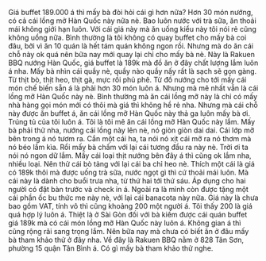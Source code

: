 Giá buffet 189.000 á thì mấy bà đòi hỏi cái gì hơn nữa? Hơn 30 món nướng, có cả cái lồng mở Hàn Quốc này nữa nè. Bao luôn nước với trà sữa, ăn thoải mái không giới hạn luôn. Với cái giá này mà ăn uống kiểu này tôi nói rẻ cũng không uổng nữa. Bình thường là tôi không có quay buffet cho mấy bà coi đâu, bởi vì ăn 10 quán là hết tám quán không ngon rồi. Nhưng mà do ăn cái chỗ này ok quá nên bữa nay mới quay lại chỉ cho mấy bà nè. Này là Rakuen BBQ nướng Hàn Quốc, giá buffet là 189k mà đồ ăn ở đây chất lượng lắm luôn á nha. Mấy bà nhìn cái quầy nè, quầy nào quầy nấy rất là sạch sẽ gọn gàng. Từ thịt bò, thịt heo, thịt gà, mực rồi phủ phê. Từ đồ nướng cho tới mấy cái món chế biến sẵn á là phải hơn 30 món luôn á. Nhưng mà mê nhất vẫn là cái lồng mỡ Hàn Quốc này nè. Bình thường mà ăn cái lồng mỡ này là chỉ có mấy nhà hàng gọi món mới có thôi mà giá thì không hề rẻ nha. Nhưng mà cái chỗ này được ăn buffet á, ăn cái lồng mỡ Hàn Quốc này thả ga luôn mấy bà ơi. Trúng tủ của tôi luôn á. Tôi là tôi mê ăn cái lồng mỡ Hàn Quốc này lắm. Mấy bà phải thử nha, nướng cái lồng này lên nè, nó giòn giòn dai dai. Cái lớp mỡ bên trong á nó tươm ra. Cắn một cái ha, ta nói nó xịt cái mỡ ra nó thơm mà nó béo lắm kìa. Rồi mấy bà chấm với lại cái tương đầu ra này nè. Trời ơi ta nói nó ngon dữ lắm. Mấy cái loại thịt nướng bên đây á thì cũng ok lắm nha, nhiều loại. Nên thử cái bò tảng với lại cái ba chỉ heo nè. Thích một cái là giá có 189k thôi mà được uống trà sữa, nước ngọt gì thì cứ thoải mái luôn. Mà cái này là dành cho buổi trưa nha, từ thứ hai tới thứ sáu. Áp dụng cho hai người có đặt bàn trước và check in á. Ngoài ra là mình còn được tặng một cái phần ốc bu thức me này nè, với lại cái banacota này nữa. Giá này là chưa bao gồm VAT, tính vô thì cũng khoảng 200 một người á. Tôi thấy 200 là giá quá hợp lý luôn á. Thiệt là ở Sài Gòn đối với bà kiếm được cái quán buffet giá 189k mà có cái món lồng mỡ Hàn Quốc này luôn á. Không gian á thì cũng rộng rãi sang trọng lắm. Nên bữa nay mà chưa có biết ăn ở đâu mấy bà tham khảo thử ở đây nha. Về đây là Rakuen BBQ nằm ở 828 Tân Sơn, phường 15 quận Tân Bình á. Có gì mấy bà tham khảo thử nghe.